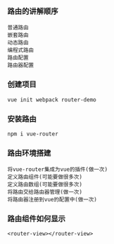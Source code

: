 ### 路由的讲解顺序
    普通路由
    嵌套路由
    动态路由
    编程式路由
    路由配置
    路由器配置

### 创建项目
    vue init webpack router-demo

### 安装路由
    npm i vue-router

### 路由环境搭建
    将vue-router集成为vue的插件(做一次)
    定义路由组件(可能要做很多次)
    定义路由数组(可能要做很多次)
    将路由交给路由器管理(做一次)
    将路由器注册到vue的配置中(做一次)

### 路由组件如何显示
    <router-view></router-view>

